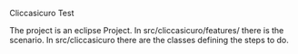 Cliccasicuro Test

The project is an eclipse Project.
In src/cliccasicuro/features/ there is the scenario.
In src/cliccasicuro there are the classes defining the steps to do.